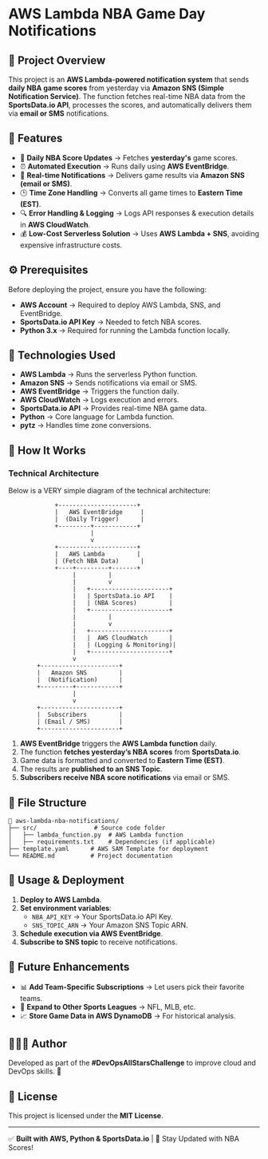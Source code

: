 # AWS Lambda NBA Game Day Notifications

## 📌 Project Overview
This project is an **AWS Lambda-powered notification system** that sends **daily NBA game scores** from yesterday via **Amazon SNS (Simple Notification Service)**. The function fetches real-time NBA data from the **SportsData.io API**, processes the scores, and automatically delivers them via **email or SMS** notifications.

## 🚀 Features
- 🏀 **Daily NBA Score Updates** → Fetches **yesterday's** game scores.
- ⏰ **Automated Execution** → Runs daily using **AWS EventBridge**.
- 📩 **Real-time Notifications** → Delivers game results via **Amazon SNS (email or SMS)**.
- 🕒 **Time Zone Handling** → Converts all game times to **Eastern Time (EST)**.
- 🔍 **Error Handling & Logging** → Logs API responses & execution details in **AWS CloudWatch**.
- 💰 **Low-Cost Serverless Solution** → Uses **AWS Lambda + SNS**, avoiding expensive infrastructure costs.

## ⚙️ Prerequisites
Before deploying the project, ensure you have the following:
- **AWS Account** → Required to deploy AWS Lambda, SNS, and EventBridge.
- **SportsData.io API Key** → Needed to fetch NBA scores.
- **Python 3.x** → Required for running the Lambda function locally.

## 🔧 Technologies Used
- **AWS Lambda** → Runs the serverless Python function.
- **Amazon SNS** → Sends notifications via email or SMS.
- **AWS EventBridge** → Triggers the function daily.
- **AWS CloudWatch** → Logs execution and errors.
- **SportsData.io API** → Provides real-time NBA game data.
- **Python** → Core language for Lambda function.
- **pytz** → Handles time zone conversions.

## 📜 How It Works
### **Technical Architecture**
Below is a VERY simple diagram of the technical architecture:
```
             +----------------------+
             |   AWS EventBridge     |
             |  (Daily Trigger)      |
             +---------+------------+
                       |
                       v
             +----------------------+
             |   AWS Lambda         |
             | (Fetch NBA Data)      |
             +----+---------+-------+
                  |         |
                  |         v
                  |   +----------------------+
                  |   | SportsData.io API    |
                  |   | (NBA Scores)         |
                  |   +----------------------+
                  |         |
                  |         v
                  |   +----------------------+
                  |   |  AWS CloudWatch      |
                  |   | (Logging & Monitoring)|
                  |   +----------------------+
                  v
        +----------------------+
        |   Amazon SNS         |
        |  (Notification)      |
        +---------+------------+
                  |
                  v
        +----------------------+
        |  Subscribers         |
        | (Email / SMS)        |
        +----------------------+
```

1. **AWS EventBridge** triggers the **AWS Lambda function** daily.
2. The function **fetches yesterday’s NBA scores** from **SportsData.io**.
3. Game data is formatted and converted to **Eastern Time (EST)**.
4. The results are **published to an SNS Topic**.
5. **Subscribers receive NBA score notifications** via email or SMS.

## 📂 File Structure
```
📂 aws-lambda-nba-notifications/
├── src/                # Source code folder
│   ├── lambda_function.py  # AWS Lambda function
│   ├── requirements.txt    # Dependencies (if applicable)
├── template.yaml      # AWS SAM Template for deployment
└── README.md          # Project documentation
```

## 📝 Usage & Deployment
1. **Deploy to AWS Lambda**.
2. **Set environment variables**:
   - `NBA_API_KEY` → Your SportsData.io API Key.
   - `SNS_TOPIC_ARN` → Your Amazon SNS Topic ARN.
3. **Schedule execution via AWS EventBridge**.
4. **Subscribe to SNS topic** to receive notifications.

## 📌 Future Enhancements
- 📊 **Add Team-Specific Subscriptions** → Let users pick their favorite teams.
- 📅 **Expand to Other Sports Leagues** → NFL, MLB, etc.
- 📈 **Store Game Data in AWS DynamoDB** → For historical analysis.

## 👨🏾‍💻 Author
Developed as part of the **#DevOpsAllStarsChallenge** to improve cloud and DevOps skills. 🚀

## 📜 License
This project is licensed under the **MIT License**.

---
✅ **Built with AWS, Python & SportsData.io** | 🏀 Stay Updated with NBA Scores!


